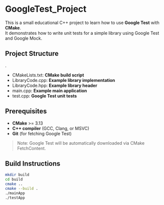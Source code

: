 # GoogleTest_Project

This is a small educational C++ project to learn how to use **Google Test** with **CMake**.  
It demonstrates how to write unit tests for a simple library using Google Test and Google Mock.

## Project Structure
.
- CMakeLists.txt: **CMake build script**
- LibraryCode.cpp: **Example library implementation**
- LibraryCode.hpp: **Example library header**
- main.cpp: **Example main application**
- test.cpp: **Google Test unit tests**

## Prerequisites

- **CMake** >= 3.13  
- **C++ compiler** (GCC, Clang, or MSVC)  
- **Git** (for fetching Google Test)

> Note: Google Test will be automatically downloaded via CMake FetchContent.

## Build Instructions

```bash
mkdir build
cd build
cmake ..
cmake --build .
./mainApp
./testApp
```
